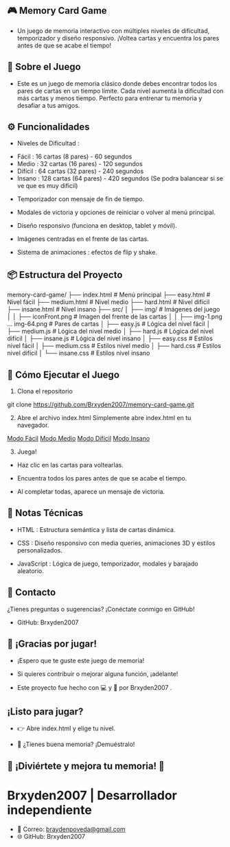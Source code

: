 ## 🎮 Memory Card Game

- Un juego de memoria interactivo con múltiples niveles de dificultad, temporizador y diseño responsivo. ¡Voltea cartas y encuentra los pares antes de que se acabe el tiempo!

## 🧠 Sobre el Juego

- Este es un juego de memoria clásico donde debes encontrar todos los pares de cartas en un tiempo límite. Cada nivel aumenta la dificultad con más cartas y menos tiempo. Perfecto para entrenar tu memoria y desafiar a tus amigos.

## ⚙️ Funcionalidades

- Niveles de Dificultad :

+ Fácil : 16 cartas (8 pares) - 60 segundos
+ Medio : 32 cartas (16 pares) - 120 segundos
+ Difícil : 64 cartas (32 pares) - 240 segundos
+ Insano : 128 cartas (64 pares) - 420 segundos (Se podra balancear si se ve que es muy dificil)

- Temporizador con mensaje de fin de tiempo.

- Modales de victoria y opciones de reiniciar o volver al menú principal.

- Diseño responsivo (funciona en desktop, tablet y móvil).

- Imágenes centradas en el frente de las cartas.

- Sistema de animaciones : efectos de flip y shake.

## 📦 Estructura del Proyecto

memory-card-game/
├── index.html                # Menú principal
├── easy.html                 # Nivel fácil
├── medium.html               # Nivel medio
├── hard.html                 # Nivel difícil
├── insane.html               # Nivel insano
├── src/
│   ├── img/                  # Imágenes del juego
│   │   ├── iconFront.png     # Imagen del frente de las cartas
│   │   ├── img-1.png ... img-64.png # Pares de cartas
│   ├── easy.js               # Lógica del nivel fácil
│   ├── medium.js             # Lógica del nivel medio
│   ├── hard.js               # Lógica del nivel difícil
│   ├── insane.js             # Lógica del nivel insano
│   ├── easy.css              # Estilos nivel fácil
│   ├── medium.css            # Estilos nivel medio
│   ├── hard.css              # Estilos nivel difícil
│   └── insane.css            # Estilos nivel insano


## 🚀 Cómo Ejecutar el Juego

1. Clona el repositorio 

git clone https://github.com/Brxyden2007/memory-card-game.git

2. Abre el archivo index.html
Simplemente abre index.html en tu navegador.
<!-- Ejemplo -->
<a href="easy.html">Modo Fácil</a>
<a href="medium.html">Modo Medio</a>
<a href="hard.html">Modo Difícil</a>
<a href="insane.html">Modo Insano</a>

3. Juega!

- Haz clic en las cartas para voltearlas.

- Encuentra todos los pares antes de que se acabe el tiempo.

- Al completar todas, aparece un mensaje de victoria.

## 📌 Notas Técnicas

- HTML : Estructura semántica y lista de cartas dinámica.

- CSS : Diseño responsivo con media queries, animaciones 3D y estilos personalizados.

- JavaScript : Lógica de juego, temporizador, modales y barajado aleatorio.

## 👤 Contacto

¿Tienes preguntas o sugerencias?
¡Conéctate conmigo en GitHub!

- GitHub: Brxyden2007

## 🙌 ¡Gracias por jugar!

+ ¡Espero que te guste este juego de memoria!

+ Si quieres contribuir o mejorar alguna función, ¡adelante!

+ Este proyecto fue hecho con 💻 y 🧠 por Brxyden2007 .

## ¡Listo para jugar?

- 👉 Abre index.html y elige tu nivel.

- 🧠 ¿Tienes buena memoria? ¡Demuéstralo!

## 🎁 ¡Diviértete y mejora tu memoria! 🧠

# Brxyden2007 | Desarrollador independiente

- 📧 Correo: braydenpoveda@gmail.com
- 🌐 GitHub: Brxyden2007